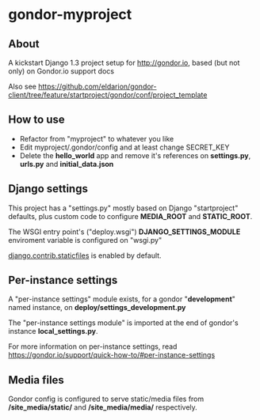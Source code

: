 gondor-myproject
===============================================================================

About
-----

A kickstart Django 1.3 project setup for <http://gondor.io>, based (but not only) on Gondor.io support docs

Also see <https://github.com/eldarion/gondor-client/tree/feature/startproject/gondor/conf/project_template>

How to use
----------

- Refactor from "myproject" to whatever you like
- Edit myproject/.gondor/config and at least change SECRET_KEY
- Delete the **hello_world** app and remove it's references on **settings.py**, **urls.py** and **initial_data.json**

Django settings
---------------

This project has a "settings.py" mostly based on Django "startproject" defaults, plus custom code to configure **MEDIA_ROOT** and **STATIC_ROOT**.

The WSGI entry point's ("deploy.wsgi") **DJANGO_SETTINGS_MODULE** enviroment variable is configured on "wsgi.py"

[django.contrib.staticfiles](https://docs.djangoproject.com/en/dev/howto/static-files/#using-django-contrib-staticfiles) is enabled by default.

Per-instance settings
---------------------

A "per-instance settings" module exists, for a gondor "**development**" named instance, on **deploy/settings_development.py**

The "per-instance settings module" is imported at the end of gondor's instance **local_settings.py**.

For more information on per-instance settings, read <https://gondor.io/support/quick-how-to/#per-instance-settings>

Media files
-----------

Gondor config is configured to serve static/media files from **/site_media/static/** and **/site_media/media/** respectively.

